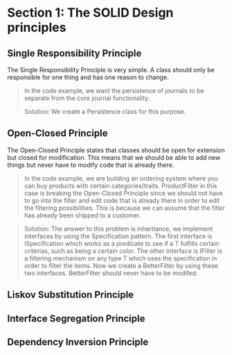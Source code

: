 # Section 1: The SOLID Design principles

## Single Responsibility Principle
The Single Responsibility Principle is very simple. A class should only be responsible for one thing and has one reason to change. 

> In the code example, we want the persistence of journals to be separate from the core journal functionality. 

> Solution: We create a Persistence class for this purpose.

## Open-Closed Principle
The Open-Closed Principle states that classes should be open for extension but closed for modification. This means that we should be able to add new things but never have to modify code that is already there.

> In the code example, we are building an ordering system where you can buy products with certain categories/traits. ProductFilter in this case is breaking the Open-Closed Principle since we should not have to go into the filter and edit code that is already there in order to edit the filtering possibilities. This is because we can assume that the filter has already been shipped to a customer.

> Solution: The answer to this problem is inheritance, we implement interfaces by using the Specification pattern. The first interface is ISpecification which works as a predicate to see if a T fulfills certain criterias, such as being a certain color. The other interface is IFilter is a filtering mechanism on any type T which uses the specification in order to filter the items. Now we create a BetterFilter by using these two interfaces. BetterFilter should never have to be modifed.

## Liskov Substitution Principle

## Interface Segregation Principle

## Dependency Inversion Principle